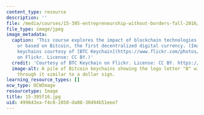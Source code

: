 ```yaml
---
content_type: resource
description: ''
file: /media/courses/15-395-entrepreneurship-without-borders-fall-2016/499843eaf4c82850da0830494b51eee7_15-395f16.jpg
file_type: image/jpeg
image_metadata:
  caption: 'This course explores the impact of blockchain technologies inspired by
    or based on Bitcoin, the first decentralized digital currency. (Image of Bitcoin
    keychains courtesy of [BTC Keychain](https://www.flickr.com/photos/btckeychain/9608461972/)
    on Flickr. License: CC BY.)'
  credit: 'Courtesy of BTC Keychain on Flickr. License: CC BY. https://www.flickr.com/photos/btckeychain/9608461972/'
  image-alt: A pile of Bitcoin keychains showing the logo letter "B" with two lines
    through it similar to a dollar sign.
learning_resource_types: []
ocw_type: OCWImage
resourcetype: Image
title: 15-395f16.jpg
uid: 499843ea-f4c8-2850-da08-30494b51eee7
---
```

